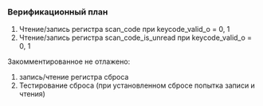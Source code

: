 ### Верификационный план
1. Чтение/запись регистра scan_code при keycode_valid_o = 0, 1
2. Чтение/запись регистра scan_code_is_unread при keycode_valid_o = 0, 1

Закомментированное не отлажено:
1. запись/чтение регистра сброса
2. Тестирование сброса (при установленном сбросе попытка записи и чтения)